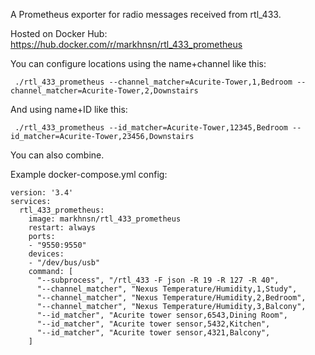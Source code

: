 A Prometheus exporter for radio messages received from rtl_433.

Hosted on Docker Hub: https://hub.docker.com/r/markhnsn/rtl_433_prometheus

You can configure locations using the name+channel like this:

     ./rtl_433_prometheus --channel_matcher=Acurite-Tower,1,Bedroom --channel_matcher=Acurite-Tower,2,Downstairs

And using name+ID like this:

     ./rtl_433_prometheus --id_matcher=Acurite-Tower,12345,Bedroom --id_matcher=Acurite-Tower,23456,Downstairs

You can also combine.


Example docker-compose.yml config:

```
version: '3.4'
services:
  rtl_433_prometheus:
    image: markhnsn/rtl_433_prometheus
    restart: always
    ports:
    - "9550:9550"
    devices:
    - "/dev/bus/usb"
    command: [
      "--subprocess", "/rtl_433 -F json -R 19 -R 127 -R 40",
      "--channel_matcher", "Nexus Temperature/Humidity,1,Study",
      "--channel_matcher", "Nexus Temperature/Humidity,2,Bedroom",
      "--channel_matcher", "Nexus Temperature/Humidity,3,Balcony",
      "--id_matcher", "Acurite tower sensor,6543,Dining Room",
      "--id_matcher", "Acurite tower sensor,5432,Kitchen",
      "--id_matcher", "Acurite tower sensor,4321,Balcony",
    ]
```
